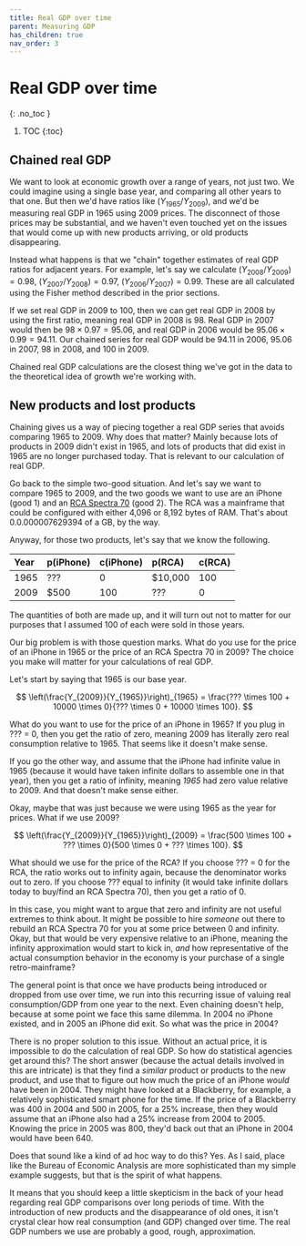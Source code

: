 ```yaml
---
title: Real GDP over time
parent: Measuring GDP
has_children: true
nav_order: 3
---
```


# Real GDP over time
{: .no_toc }

1. TOC 
{:toc}

## Chained real GDP
We want to look at economic growth over a range of years, not just two. We could imagine using a single base year, and comparing all other years to that one. But then we'd have ratios like $(Y_{1965}/Y_{2009})$, and we'd be measuring real GDP in 1965 using 2009 prices. The disconnect of those prices may be substantial, and we haven't even touched yet on the issues that would come up with new products arriving, or old products disappearing. 

Instead what happens is that we "chain" together estimates of real GDP ratios for adjacent years. For example, let's say we  calculate $(Y_{2008}/Y_{2009}) = 0.98$, $(Y_{2007}/Y_{2008}) = 0.97$, $(Y_{2006}/Y_{2007}) = 0.99$. These are all calculated using the Fisher method described in the prior sections.

If we set real GDP in 2009 to 100, then we can get real GDP in 2008 by using the first ratio, meaning real GDP in 2008 is 98. Real GDP in 2007 would then be $98 \times 0.97 = 95.06$, and real GDP in 2006 would be $95.06 \times 0.99 = 94.11$. Our chained series for real GDP would be 94.11 in 2006, 95.06 in 2007, 98 in 2008, and 100 in 2009. 

Chained real GDP calculations are the closest thing we've got in the data to the theoretical idea of growth we're working with. 

## New products and lost products
Chaining gives us a way of piecing together a real GDP series that avoids comparing 1965 to 2009. Why does that matter? Mainly because lots of products in 2009 didn't exist in 1965, and lots of products that did exist in 1965 are no longer purchased today. That is relevant to our calculation of real GDP. 

Go back to the simple two-good situation. And let's say we want to compare 1965 to 2009, and the two goods we want to use are an iPhone (good 1) and an [RCA Spectra 70](https://archive.computerhistory.org/resources/text/RCA/RCA.SPECTRA70.1965.102646099.pdf) (good 2). The RCA was a mainframe that could be configured with either 4,096 or 8,192 bytes of RAM. That's about 0.0.000007629394 of a GB, by the way.

Anyway, for those two products, let's say that we know the following. 

| Year | p(iPhone) | c(iPhone) | p(RCA) | c(RCA) |
|:-----|:-----|:-----|:-----|:-----|
| 1965 | ???  | 0 | $10,000  | 100 |
| 2009 | $500  | 100  | ???  | 0 |

The quantities of both are made up, and it will turn out not to matter for our purposes that I assumed 100 of each were sold in those years.

Our big problem is with those question marks. What do you use for the price of an iPhone in 1965 or the price of an RCA Spectra 70 in 2009? The choice you make will matter for your calculations of real GDP.

Let's start by saying that 1965 is our base year. 

$$
\left(\frac{Y_{2009}}{Y_{1965}}\right)_{1965} = \frac{??? \times 100 + 10000 \times 0}{??? \times 0 + 10000 \times 100}.
$$

What do you want to use for the price of an iPhone in 1965? If you plug in ??? = 0, then you get the ratio of zero, meaning 2009 has literally zero real consumption relative to 1965. That seems like it doesn't make sense. 

If you go the other way, and assume that the iPhone had infinite value in 1965 (because it would have taken infinite dollars to assemble one in that year), then you get a ratio of infinity, meaning *1965* had zero value relative to 2009. And that doesn't make sense either.

Okay, maybe that was just because we were using 1965 as the year for prices. What if we use 2009? 

$$
\left(\frac{Y_{2009}}{Y_{1965}}\right)_{2009} = \frac{500 \times 100 + ??? \times 0}{500 \times 0 + ??? \times 100}.
$$

What should we use for the price of the RCA? If you choose ??? = 0 for the RCA, the ratio works out to infinity again, because the denominator works out to zero. If you choose ??? equal to infinity (it would take infinite dollars today to buy/find an RCA Spectra 70), then you get a ratio of 0.

In this case, you might want to argue that zero and infinity are not useful extremes to think about. It might be possible to hire *someone* out there to rebuild an RCA Spectra 70 for you at some price between 0 and infinity. Okay, but that would be very expensive relative to an iPhone, meaning the infinity approximation would start to kick in, *and* how representative of the actual consumption behavior in the economy is your purchase of a single retro-mainframe? 

The general point is that once we have products being introduced or dropped from use over time, we run into this recurring issue of valuing real consumption/GDP from one year to the next. Even chaining doesn't help, because at some point we face this same dilemma. In 2004 no iPhone existed, and in 2005 an iPhone did exit. So what was the price in 2004? 

There is no proper solution to this issue. Without an actual price, it is impossible to do the calculation of real GDP. So how do statistical agencies get around this? The short answer (because the actual details involved in this are intricate) is that they find a *similar* product or products to the new product, and use that to figure out how much the price of an iPhone *would* have been in 2004. They might have looked at a Blackberry, for example, a relatively sophisticated smart phone for the time. If the price of a Blackberry was 400 in 2004 and 500 in 2005, for a 25% increase, then they would assume that an iPhone also had a 25% increase from 2004 to 2005. Knowing the price in 2005 was 800, they'd back out that an iPhone in 2004 would have been 640.

Does that sound like a kind of ad hoc way to do this? Yes. As I said, place like the Bureau of Economic Analysis are more sophisticated than my simple example suggests, but that is the spirit of what happens.

It means that you should keep a little skepticism in the back of your head regarding real GDP comparisons over long periods of time. With the introduction of new products and the disappearance of old ones, it isn't crystal clear how real consumption (and GDP) changed over time. The real GDP numbers we use are probably a good, rough, approximation.

